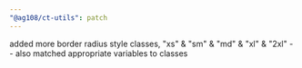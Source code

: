 ```yaml
---
"@ag108/ct-utils": patch
---
```


added more border radius style classes, "xs" & "sm" & "md" & "xl" & "2xl" -- also matched appropriate variables to classes
